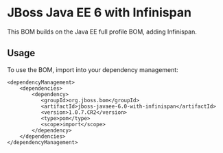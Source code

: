 JBoss Java EE 6 with Infinispan
===============================

This BOM builds on the Java EE full profile BOM, adding Infinispan. 
  
Usage
-----

To use the BOM, import into your dependency management:

    <dependencyManagement>
        <dependencies>
            <dependency>
               <groupId>org.jboss.bom</groupId>
               <artifactId>jboss-javaee-6.0-with-infinispan</artifactId>
               <version>1.0.7.CR2</version>
               <type>pom</type>
               <scope>import</scope>
            </dependency>
        </dependencies>
    </dependencyManagement> 
	